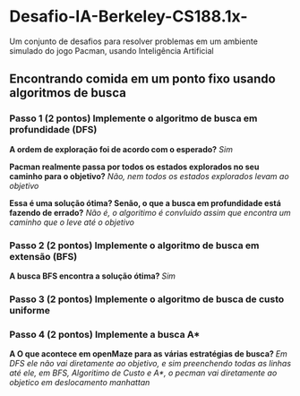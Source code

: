 # Desafio-IA-Berkeley-CS188.1x-
Um conjunto de desafios para resolver problemas em um ambiente simulado do jogo Pacman, usando Inteligência Artificial



<h2>Encontrando comida em um ponto fixo usando algoritmos de busca</h2>

<h3>Passo 1 (2 pontos) Implemente o algoritmo de busca em profundidade (DFS)</h3>

<b>A ordem de exploração foi de acordo com o esperado?</b>
<i>Sim</i>

<b>Pacman realmente passa por todos os estados explorados no seu caminho para o objetivo?</b>
<i>Não, nem todos os estados explorados levam ao objetivo</i>

<b>Essa é uma solução ótima? Senão, o que a busca em profundidade está fazendo de errado?</b>
<i>Não é, o algoritimo é convluido assim que encontra um caminho que o leve até o objetivo</i>

<h3>Passo 2 (2 pontos) Implemente o algoritmo de busca em extensão (BFS) </h3>

<b>A busca BFS encontra a solução ótima? </b>
<i>Sim</i>

<h3>Passo 3 (2 pontos) Implemente o algoritmo de busca de custo uniforme </h3>

<h3>Passo 4 (2 pontos) Implemente a busca A* </h3>

<b>A O que acontece em openMaze para as várias estratégias de busca? </b>
<i>Em DFS ele não vai diretamente ao objetivo, e sim preenchendo todas as linhas até ele, em BFS, Algoritimo de Custo e A*, o pecman vai diretamente ao objetico em deslocamento manhattan</i>
